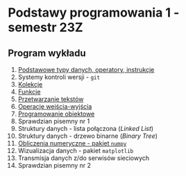 # Podstawy programowania 1 - semestr 23Z

## Program wykładu

1. [Podstawowe typy danych, operatory, instrukcje](01-typy_danych_operatory_instrukcje.ipynb)
1. Systemy kontroli wersji - `git`
1. [Kolekcje](03-kolekcje.ipynb)
1. [Funkcje](04-funkcje.ipynb)
1. [Przetwarzanie tekstów](05-string.ipynb)
1. [Operacje wejścia-wyjścia](06-we_wy.ipynb)
1. [Programowanie obiektowe](07-obiekt.ipynb)
1. Sprawdzian pisemny nr 1
1. Struktury danych - lista połączona (*Linked List*)
1. Struktury danych - drzewo binarne (*Binary Tree*)
1. [Obliczenia numeryczne - pakiet `numpy`](12-numpy.ipynb)
1. Wizualizacja danych - pakiet `matplotlib`
1. Transmisja danych z/do serwisów sieciowych
1. Sprawdzian pisemny nr 2

